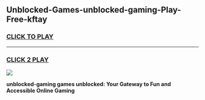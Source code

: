 
## Unblocked-Games-unblocked-gaming-Play-Free-kftay
<h3>
<a href="https://premium76.site?title=unblocked-gaming&ref=18A1">CLICK TO PLAY</a></h3>
<hr>

<h3>
<a href="https://premium76.site?title=unblocked-gaming&ref=18A1">CLICK 2 PLAY</a>
  
</h3>

<a href="https://premium76.site?title=unblocked-gaming&ref=18A1"><img src="https://clearcache.store/games.png"></a>


**unblocked-gaming games unblocked: Your Gateway to Fun and Accessible Online Gaming**
